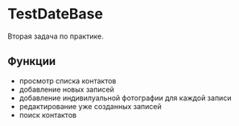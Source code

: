 # TestDateBase
 Вторая задача по практике.
## Функции
- просмотр списка контактов
- добавление новых записей
- добавление индивилуальной фотографии для каждой записи
- редактирование уже созданных записей
- поиск контактов
